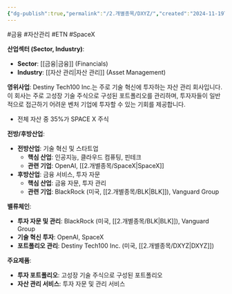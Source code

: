 ```yaml
---
{"dg-publish":true,"permalink":"/2.개별종목/DXYZ/","created":"2024-11-19T14:13:13.937+09:00","updated":"2025-06-03T20:05:58.839+09:00"}
---
```


#금융 #자산관리 #ETN #SpaceX


**산업섹터 (Sector, Industry)**:

- **Sector**: [[금융\|금융]] (Financials)
- **Industry**: [[자산 관리\|자산 관리]] (Asset Management)

**영위사업**: Destiny Tech100 Inc.는 주로 기술 혁신에 투자하는 자산 관리 회사입니다. 이 회사는 주로 고성장 기술 주식으로 구성된 포트폴리오를 관리하며, 투자자들이 일반적으로 접근하기 어려운 벤처 기업에 투자할 수 있는 기회를 제공합니다.

- 전체 자산 중 35%가 SPACE X 주식

**전방/후방산업**:

- **전방산업**: 기술 혁신 및 스타트업
    - **핵심 산업**: 인공지능, 클라우드 컴퓨팅, 핀테크
    - **관련 기업**: OpenAI, [[2.개별종목/SpaceX\|SpaceX]]
- **후방산업**: 금융 서비스, 투자 자문
    - **핵심 산업**: 금융 자문, 투자 관리
    - **관련 기업**: BlackRock (미국, [[2.개별종목/BLK\|BLK]]), Vanguard Group

**밸류체인**:

- **투자 자문 및 관리**: BlackRock (미국, [[2.개별종목/BLK\|BLK]]), Vanguard Group
- **기술 혁신 투자**: OpenAI, SpaceX
- **포트폴리오 관리**: Destiny Tech100 Inc. (미국, [[2.개별종목/DXYZ\|DXYZ]])

**주요제품**:

- **투자 포트폴리오**: 고성장 기술 주식으로 구성된 포트폴리오
- **자산 관리 서비스**: 투자 자문 및 관리 서비스